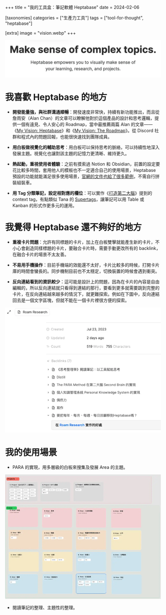+++
title = "我的工具盒：筆記軟體 Heptabase"
date = 2024-02-06

[taxonomies]
categories = ["生產力工具"]
tags = ["tool-for-thought", "heptabase"]

[extra]
image = "vision.webp"
+++

![](vision.webp)

# 我喜歡 Heptabase 的地方

* **開發能量強，與社群溝通順暢**：開發速度非常快，持續有新功能推出，而且從詹雨安（Alan Chan）的文章可以瞭解他對於這個產品的設計和思考邏輯，提供一個有遠見、令人安心的 Roadmap，當中最推薦兩篇 Alan 的文章——《[My Vision: Heptabase](https://sheracaolity.ghost.io/r/b9e3b20e)》和《[My Vision: The Roadmap](https://sheracaolity.ghost.io/my-vision-the-roadmap/)》。從 Discord 社群和程式內的問題回報，也能很快速找到團隊成員。

* **用白板做視覺化的輔助思考**：用白板可以保持思考的脈絡，可以持續性地深入發展主題。視覺化也讓對該主題的記憶力更清晰、維持更久。

* **熱起動，重視使用者體驗**：之前有摸索過 Notion 和 Obsidian，前置的設定要花比較多時間，套用他人的模板也不一定適合自己的使用場景，Heptabase 預設的功能就能滿足很多使用場景，[官網的文件也給了很多範例](https://wiki.heptabase.com/)，不需自行拼裝組裝車。

* **用 Tag 分類筆記，設定相對應的欄位**：可以實作《[打造第二大腦](@/reading-notes/building-a-second-brain/index.md)》提到的 context tag，有點類似 Tana 的 [Supertags](https://tana.inc/supertags)，讓筆記可以用 Table 或 Kanban 的形式作更多元的運用。

# 我覺得 Heptabase 還不夠好的地方

* **重複卡片問題**：允許有同標題的卡片，加上在白板雙擊就能產生新的卡片，不小心會創造同樣標題的卡片，要融合卡片時，需要手動更改所有的 backlink，在融合卡片的場景不太友善。

* **不易用手機操作**：目前手機端的效能還不太好，卡片比較多的時候，打開卡片庫的時間會蠻長的。同步機制目前也不太穩定，切換裝置的時候會遇到衝突。

* **反向連結看到的資訊較少**：這可能是設計上的問題，因為在卡片的內容是自由編輯的，所以反向連結就只看得到連結的那行，要看到更多就需要跳到完整的卡片，在反向連結越來越多的情況下，就更難探索。例如在下圖中，反向連結回去是一個文字區塊，但就不能在一個卡片裡很方便的探索。

![](backlink.webp)

# 我的使用場景

* PARA 的實現，用多層級的白板來搜集及發展 Area 的主題。

![](para.webp)

* 閱讀筆記的整理、主題性的整理。
